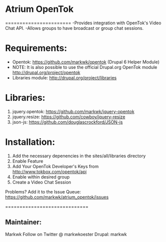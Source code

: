 # Atrium OpenTok
=======================
-Provides integration with OpenTok's Video Chat API.
-Allows groups to have broadcast or group chat sessions.

# Requirements:
* Opentok: https://github.com/markwk/opentok (Drupal 6 Helper Module)
* NOTE: It is also possible to use the official Drupal.org OpenTok module http://drupal.org/project/opentok
* Libraries module: http://drupal.org/project/libraries 

# Libraries:
1. jquery.opentok: https://github.com/markwk/jquery-opentok
2. jquery.resize: https://github.com/cowboy/jquery-resize
3. json-js: https://github.com/douglascrockford/JSON-js

# Installation:
 1. Add the necessary depenencies in the sites/all/libraries directory
 2. Enable Feature
 3. Add Your OpenTok Developer's Keys from http://www.tokbox.com/opentok/api
 4. Enable within desired group
 5. Create a Video Chat Session

Problems? Add it to the Issue Queue: https://github.com/markwk/atrium_opentok/issues

=============================
## Maintainer:
Markwk
Follow on Twitter @ markwkoester
Drupal: markwk
